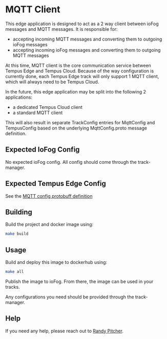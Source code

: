 # MQTT Client
This edge application is designed to act as a 2 way client between ioFog messages and MQTT messages. It is responsible for:
- accepting incoming MQTT messages and converting them to outgoing ioFog messages
- accepting incoming ioFog messages and converting them to outgoing MQTT messages

At this time, MQTT client is the core communication service between Tempus Edge and Tempus Cloud. Because of the way configuration is currently done, each Tempus Edge track will only support 1 MQTT client, which will always need to be Tempus Cloud.

In the future, this edge application may be split into the following 2 applications:
- a dedicated Tempus Cloud client
- a standard MQTT client

This will also result in separate TrackConfig entries for MqttConfig and TempusConfig based on the underlying MqttConfig.proto message definition.

## Expected IoFog Config
No expected ioFog config. All config should come through the track-manager.

## Expected Tempus Edge Config
See the [MQTT config protobuff definition](../../protobuf-definitions/src/main/protobuf/MqttConfig.proto)

## Building
Build the project and docker image using:
```bash
make build
```

## Usage
Build and deploy this image to dockerhub using:
```bash
make all
```

Publish the image to ioFog. From there, the image can be used in your tracks.

Any configurations you need should be provided through the track-manager.

## Help
If you need any help, please reach out to [Randy Pitcher](https://github.com/randypitcherii).